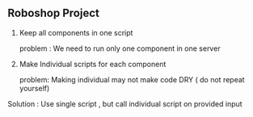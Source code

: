 ## Roboshop Project

1. Keep all components in one script

    problem : We need to run only one component in one server
    
2. Make Individual scripts for each component

    problem:  Making individual may not make code DRY ( do not repeat yourself)
    

Solution : Use single script , but call individual script on provided input